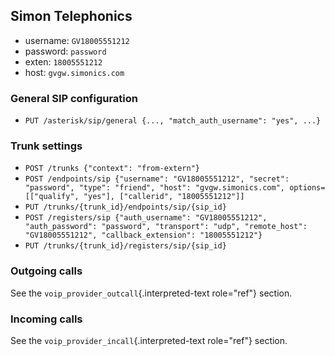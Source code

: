 ## <a name="simon-telephonics"></a>Simon Telephonics

-   username: `GV18005551212`
-   password: `password`
-   exten: `18005551212`
-   host: `gvgw.simonics.com`

### <a name="general-sip-configuration"></a>General SIP configuration

-   `PUT /asterisk/sip/general {..., "match_auth_username": "yes", ...}`

### <a name="trunk-settings"></a>Trunk settings

-   `POST /trunks {"context": "from-extern"}`
-   `POST /endpoints/sip {"username": "GV18005551212", "secret": "password", "type": "friend", "host": "gvgw.simonics.com", options=[["qualify", "yes"], ["callerid", "18005551212"]]`
-   `PUT /trunks/{trunk_id}/endpoints/sip/{sip_id}`
-   `POST /registers/sip {"auth_username": "GV18005551212", "auth_password": "password", "transport": "udp", "remote_host": "GV18005551212", "callback_extension": "18005551212"}`
-   `PUT /trunks/{trunk_id}/registers/sip/{sip_id}`

### <a name="outgoing-calls"></a>Outgoing calls

See the `voip_provider_outcall`{.interpreted-text role="ref"} section.

### <a name="incoming-calls"></a>Incoming calls

See the `voip_provider_incall`{.interpreted-text role="ref"} section.
